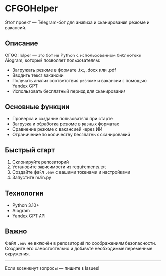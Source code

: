 # CFGOHelper

Этот проект — Telegram-бот для анализа и сканирования резюме и вакансий.

## Описание
CFGOHelper — это бот на Python с использованием библиотеки Aiogram, который позволяет пользователям:
- Загружать резюме в формате .txt, .docx или .pdf
- Вводить текст вакансии
- Получать анализ соответствия резюме и вакансии с помощью Yandex GPT
- Использовать бесплатный период для сканирования

## Основные функции
- Проверка и создание пользователя при старте
- Загрузка и обработка резюме в разных форматах
- Сравнение резюме с вакансией через ИИ
- Ограничение по количеству бесплатных сканирований

## Быстрый старт
1. Склонируйте репозиторий
2. Установите зависимости из requirements.txt
3. Создайте файл `.env` с вашими токенами и настройками
4. Запустите main.py

## Технологии
- Python 3.10+
- Aiogram
- Yandex GPT API

## Важно
Файл `.env` не включён в репозиторий по соображениям безопасности. Создайте его самостоятельно и добавьте необходимые переменные окружения.

---

Если возникнут вопросы — пишите в Issues! 